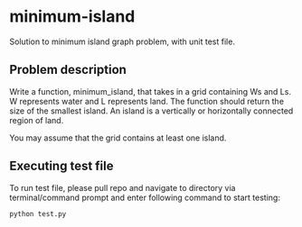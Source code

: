 # minimum-island
Solution to minimum island graph problem, with unit test file.

## Problem description
Write a function, minimum_island, that takes in a grid containing Ws and Ls. W represents water and L represents land. The function should return the size of the smallest island. An island is a vertically or horizontally connected region of land.

You may assume that the grid contains at least one island.

## Executing test file
To run test file, please pull repo and navigate to directory via terminal/command prompt and enter following command to start testing:
```
python test.py
